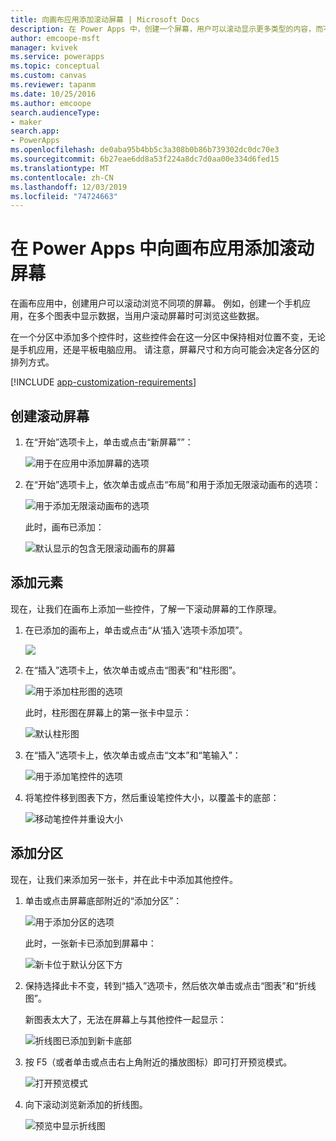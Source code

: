 ```yaml
---
title: 向画布应用添加滚动屏幕 | Microsoft Docs
description: 在 Power Apps 中，创建一个屏幕，用户可以滚动显示更多类型的内容，而不会在画布应用中一次显示该屏幕。
author: emcoope-msft
manager: kvivek
ms.service: powerapps
ms.topic: conceptual
ms.custom: canvas
ms.reviewer: tapanm
ms.date: 10/25/2016
ms.author: emcoope
search.audienceType:
- maker
search.app:
- PowerApps
ms.openlocfilehash: de0aba95b4bb5c3a308b0b86b739302dc0dc70e3
ms.sourcegitcommit: 6b27eae6dd8a53f224a8dc7d0aa00e334d6fed15
ms.translationtype: MT
ms.contentlocale: zh-CN
ms.lasthandoff: 12/03/2019
ms.locfileid: "74724663"
---
```

# <a name="add-a-scrolling-screen-to-a-canvas-app-in-power-apps"></a>在 Power Apps 中向画布应用添加滚动屏幕

在画布应用中，创建用户可以滚动浏览不同项的屏幕。 例如，创建一个手机应用，在多个图表中显示数据，当用户滚动屏幕时可浏览这些数据。

在一个分区中添加多个控件时，这些控件会在这一分区中保持相对位置不变，无论是手机应用，还是平板电脑应用。 请注意，屏幕尺寸和方向可能会决定各分区的排列方式。  

[!INCLUDE [app-customization-requirements](../../includes/app-customization-requirements.md)]

## <a name="create-a-scrolling-screen"></a>创建滚动屏幕

1. 在“开始”选项卡上，单击或点击“新屏幕””：

    ![用于在应用中添加屏幕的选项][1]

2. 在“开始”选项卡上，依次单击或点击“布局”和用于添加无限滚动画布的选项：  
   
    ![用于添加无限滚动画布的选项][2]
   
    此时，画布已添加：  
   
    ![默认显示的包含无限滚动画布的屏幕][3]

## <a name="add-elements"></a>添加元素
现在，让我们在画布上添加一些控件，了解一下滚动屏幕的工作原理。

1. 在已添加的画布上，单击或点击“从‘插入’选项卡添加项”。
   
    ![][4]
2. 在“插入”选项卡上，依次单击或点击“图表”和“柱形图”。
   
    ![用于添加柱形图的选项][5]
   
    此时，柱形图在屏幕上的第一张卡中显示：  
   
    ![默认柱形图][7]
3. 在“插入”选项卡上，依次单击或点击“文本”和“笔输入”：  
   
    ![用于添加笔控件的选项][8]
4. 将笔控件移到图表下方，然后重设笔控件大小，以覆盖卡的底部：  
   
    ![移动笔控件并重设大小][9]

## <a name="add-a-section"></a>添加分区
现在，让我们来添加另一张卡，并在此卡中添加其他控件。

1. 单击或点击屏幕底部附近的“添加分区”：  
   
    ![用于添加分区的选项][10]
   
    此时，一张新卡已添加到屏幕中：  
   
    ![新卡位于默认分区下方][11]
2. 保持选择此卡不变，转到“插入”选项卡，然后依次单击或点击“图表”和“折线图”。
   
    新图表太大了，无法在屏幕上与其他控件一起显示：  
   
    ![折线图已添加到新卡底部][12]
3. 按 F5（或者单击或点击右上角附近的播放图标）即可打开预览模式。
   
    ![打开预览模式](./media/add-scrolling-screen/open-preview.png)
4. 向下滚动浏览新添加的折线图。  
   
    ![预览中显示折线图][13]

[1]: ./media/add-scrolling-screen/add-screen.png
[2]: ./media/add-scrolling-screen/add-canvas.png
[3]: ./media/add-scrolling-screen/default-canvas.png
[4]: ./media/add-scrolling-screen/insert-visual.png
[5]: ./media/add-scrolling-screen/add-chart.png
[7]: ./media/add-scrolling-screen/default-chart.png
[8]: ./media/add-scrolling-screen/add-pen.png
[9]: ./media/add-scrolling-screen/move-resize-pen.png
[10]: ./media/add-scrolling-screen/add-section.png
[11]: ./media/add-scrolling-screen/new-card.png
[12]: ./media/add-scrolling-screen/add-line-chart.png
[13]: ./media/add-scrolling-screen/line-chart-preview.png
